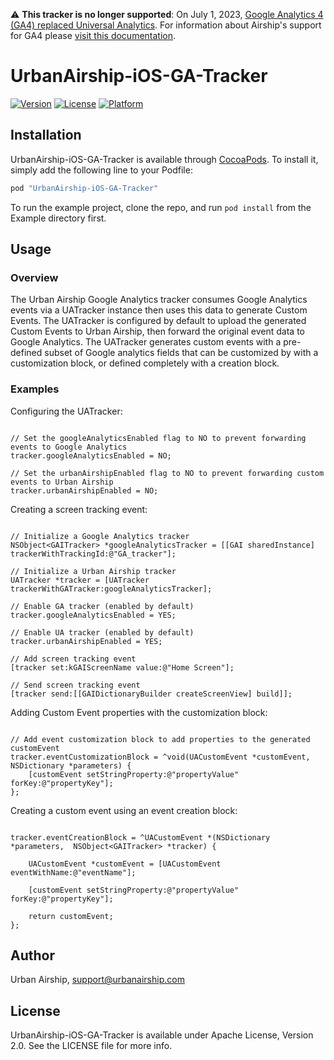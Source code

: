 :warning: **This tracker is no longer supported**: On July 1, 2023, [Google Analytics 4 (GA4) replaced Universal Analytics](https://support.google.com/firebase/answer/9167112). For information about Airship's support for GA4 please [visit this documentation](https://docs.airship.com/integrations/google-analytics).

# UrbanAirship-iOS-GA-Tracker

[![Version](https://img.shields.io/cocoapods/v/UrbanAirship-iOS-GA-Tracker.svg?style=flat)](http://cocoapods.org/pods/UrbanAirship-iOS-GA-Tracker)
[![License](https://img.shields.io/cocoapods/l/UrbanAirship-iOS-GA-Tracker.svg?style=flat)](http://cocoapods.org/pods/UrbanAirship-iOS-GA-Tracker)
[![Platform](https://img.shields.io/cocoapods/p/UrbanAirship-iOS-GA-Tracker.svg?style=flat)](http://cocoapods.org/pods/UrbanAirship-iOS-GA-Tracker)

## Installation

UrbanAirship-iOS-GA-Tracker is available through [CocoaPods](http://cocoapods.org). To install
it, simply add the following line to your Podfile:

```ruby
pod "UrbanAirship-iOS-GA-Tracker"
```

To run the example project, clone the repo, and run `pod install` from the Example directory first.

## Usage

### Overview

The Urban Airship Google Analytics tracker consumes Google Analytics events via a UATracker instance then uses this data to generate Custom Events. The UATracker is configured by default to upload the generated Custom Events to Urban Airship, then forward the original event data to Google Analytics. The UATracker generates custom events with a pre-defined subset of Google analytics fields that can be customized by with a customization block, or defined completely with a creation block.

### Examples

Configuring the UATracker:

```objc

// Set the googleAnalyticsEnabled flag to NO to prevent forwarding events to Google Analytics
tracker.googleAnalyticsEnabled = NO;

// Set the urbanAirshipEnabled flag to NO to prevent forwarding custom events to Urban Airship
tracker.urbanAirshipEnabled = NO;

```

Creating a screen tracking event:

```objc

// Initialize a Google Analytics tracker
NSObject<GAITracker> *googleAnalyticsTracker = [[GAI sharedInstance] trackerWithTrackingId:@"GA_tracker"];

// Initialize a Urban Airship tracker
UATracker *tracker = [UATracker trackerWithGATracker:googleAnalyticsTracker]; 

// Enable GA tracker (enabled by default)
tracker.googleAnalyticsEnabled = YES;

// Enable UA tracker (enabled by default)
tracker.urbanAirshipEnabled = YES;

// Add screen tracking event
[tracker set:kGAIScreenName value:@"Home Screen"];

// Send screen tracking event
[tracker send:[[GAIDictionaryBuilder createScreenView] build]];

```

Adding Custom Event properties with the customization block:

```objc

// Add event customization block to add properties to the generated customEvent
tracker.eventCustomizationBlock = ^void(UACustomEvent *customEvent, NSDictionary *parameters) {
    [customEvent setStringProperty:@"propertyValue" forKey:@"propertyKey"];
};

```

Creating a custom event using an event creation block:

```objc

tracker.eventCreationBlock = ^UACustomEvent *(NSDictionary *parameters,  NSObject<GAITracker> *tracker) {

    UACustomEvent *customEvent = [UACustomEvent eventWithName:@"eventName"];

    [customEvent setStringProperty:@"propertyValue" forKey:@"propertyKey"];

    return customEvent;
};

```

## Author

Urban Airship, support@urbanairship.com

## License

UrbanAirship-iOS-GA-Tracker is available under Apache License, Version 2.0. See the LICENSE file for more info.
